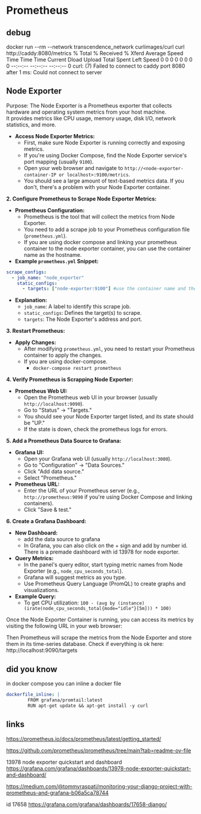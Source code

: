 # Prometheus

## debug
docker run --rm --network transcendence_network curlimages/curl curl http://caddy:8080/metrics
  % Total    % Received % Xferd  Average Speed   Time    Time     Time  Current
                                 Dload  Upload   Total   Spent    Left  Speed
  0     0    0     0    0     0      0      0 --:--:-- --:--:-- --:--:--     0
curl: (7) Failed to connect to caddy port 8080 after 1 ms: Could not connect to server


## Node Exporter

Purpose:
The Node Exporter is a Prometheus exporter that collects hardware and
operating system metrics from your host machine.  
It provides metrics like CPU usage, memory usage, disk I/O, network statistics, and more.


* **Access Node Exporter Metrics:**
    * First, make sure Node Exporter is running correctly and exposing metrics.
    * If you're using Docker Compose, find the Node Exporter service's port mapping (usually `9100`).
    * Open your web browser and navigate to `http://<node-exporter-container-IP or localhost>:9100/metrics`.
    * You should see a large amount of text-based metrics data. If you don't, there's a problem with your Node Exporter container.

**2. Configure Prometheus to Scrape Node Exporter Metrics:**

* **Prometheus Configuration:**
    * Prometheus is the tool that will collect the metrics from Node Exporter.
    * You need to add a scrape job to your Prometheus configuration file (`prometheus.yml`).
    * If you are using docker compose and linking your prometheus container to the node exporter container, you can use the container name as the hostname.
* **Example `prometheus.yml` Snippet:**

```yaml
scrape_configs:
  - job_name: "node_exporter"
    static_configs:
      - targets: ["node-exporter:9100"] #use the container name and the port
```

* **Explanation:**
    * `job_name`: A label to identify this scrape job.
    * `static_configs`: Defines the target(s) to scrape.
    * `targets`: The Node Exporter's address and port.

**3. Restart Prometheus:**

* **Apply Changes:**
    * After modifying `prometheus.yml`, you need to restart your Prometheus container to apply the changes.
    * If you are using docker-compose.
        * `docker-compose restart prometheus`

**4. Verify Prometheus is Scrapping Node Exporter:**

* **Prometheus Web UI:**
    * Open the Prometheus web UI in your browser (usually `http://localhost:9090`).
    * Go to "Status" -> "Targets."
    * You should see your Node Exporter target listed, and its state should be "UP."
    * If the state is down, check the prometheus logs for errors.

**5. Add a Prometheus Data Source to Grafana:**

* **Grafana UI:**
    * Open your Grafana web UI (usually `http://localhost:3000`).
    * Go to "Configuration" -> "Data Sources."
    * Click "Add data source."
    * Select "Prometheus."
* **Prometheus URL:**
    * Enter the URL of your Prometheus server (e.g., `http://prometheus:9090` if you're using Docker Compose and linking containers).
    * Click "Save & test."

**6. Create a Grafana Dashboard:**

* **New Dashboard:**
	* add the data source to grafana
    * In Grafana, you can also click on the + sign and add by number id. There is a premade dashboard with id 13978 for node exporter.
* **Query Metrics:**
    * In the panel's query editor, start typing metric names from Node Exporter (e.g., `node_cpu_seconds_total`).
    * Grafana will suggest metrics as you type.
    * Use Prometheus Query Language (PromQL) to create graphs and visualizations.
* **Example Query:**
    * To get CPU utilization: `100 - (avg by (instance) (irate(node_cpu_seconds_total{mode="idle"}[5m])) * 100)`


Once the Node Exporter Container is running, you can access its metrics by visiting the following URL in your web browser: 

Then Prometheus will scrape the metrics from the Node Exporter and store them in its time-series database. Check if everything is ok here:
http://localhost:9090/targets

## did you know
in docker compose you can inline a docker file
```yaml
dockerfile_inline: |
        FROM grafana/promtail:latest
        RUN apt-get update && apt-get install -y curl
```

## links  
https://prometheus.io/docs/prometheus/latest/getting_started/  

https://github.com/prometheus/prometheus/tree/main?tab=readme-ov-file  

13978 node exporter quickstart and dashboard
https://grafana.com/grafana/dashboards/13978-node-exporter-quickstart-and-dashboard/  

https://medium.com/@tommyraspati/monitoring-your-django-project-with-prometheus-and-grafana-b06a5ca78744  

id 17658
https://grafana.com/grafana/dashboards/17658-django/

